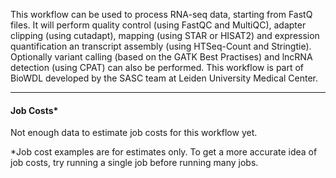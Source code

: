 This workflow can be used to process RNA-seq data, starting from FastQ files. It will perform quality control (using
FastQC and MultiQC), adapter clipping (using cutadapt), mapping (using STAR or HISAT2) and expression quantification an
transcript assembly (using HTSeq-Count and Stringtie). Optionally variant calling (based on the GATK Best Practises) and
lncRNA detection (using CPAT) can also be performed. This workflow is part of BioWDL developed by the SASC team at
Leiden University Medical Center.

---
#### Job Costs*

Not enough data to estimate job costs for this workflow yet.

*Job cost examples are for estimates only. To get a more accurate idea of job costs, try running a single job before running many jobs.